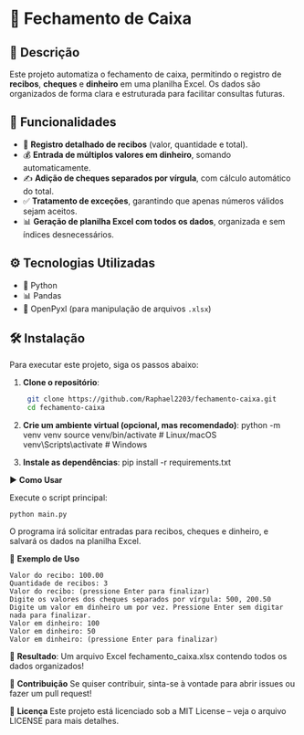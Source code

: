 # 🏦 Fechamento de Caixa

## 📌 Descrição
Este projeto automatiza o fechamento de caixa, permitindo o registro de **recibos**, **cheques** e **dinheiro** em uma planilha Excel. Os dados são organizados de forma clara e estruturada para facilitar consultas futuras.

## 🚀 Funcionalidades
- 📄 **Registro detalhado de recibos** (valor, quantidade e total).
- 💰 **Entrada de múltiplos valores em dinheiro**, somando automaticamente.
- ✍️ **Adição de cheques separados por vírgula**, com cálculo automático do total.
- ✅ **Tratamento de exceções**, garantindo que apenas números válidos sejam aceitos.
- 📊 **Geração de planilha Excel com todos os dados**, organizada e sem índices desnecessários.

## ⚙️ Tecnologias Utilizadas
- 🐍 Python
- 📊 Pandas
- 📄 OpenPyxl (para manipulação de arquivos `.xlsx`)

## 🛠️ Instalação
Para executar este projeto, siga os passos abaixo:

1. **Clone o repositório**:
   ```bash
    git clone https://github.com/Raphael2203/fechamento-caixa.git
    cd fechamento-caixa

2. **Crie um ambiente virtual (opcional, mas recomendado)**:
    python -m venv venv
    source venv/bin/activate  # Linux/macOS
    venv\Scripts\activate  # Windows

3. **Instale as dependências**:
    pip install -r requirements.txt

▶️ **Como Usar**

Execute o script principal:

    python main.py

O programa irá solicitar entradas para recibos, cheques e dinheiro, e salvará os dados na planilha Excel.

📝 **Exemplo de Uso**

    Valor do recibo: 100.00
    Quantidade de recibos: 3
    Valor do recibo: (pressione Enter para finalizar)
    Digite os valores dos cheques separados por vírgula: 500, 200.50
    Digite um valor em dinheiro um por vez. Pressione Enter sem digitar nada para finalizar.
    Valor em dinheiro: 100
    Valor em dinheiro: 50
    Valor em dinheiro: (pressione Enter para finalizar)

📂 **Resultado**: 
Um arquivo Excel fechamento_caixa.xlsx contendo todos os dados organizados!

📌 **Contribuição**
Se quiser contribuir, sinta-se à vontade para abrir issues ou fazer um pull request! 

📜 **Licença**
Este projeto está licenciado sob a MIT License – veja o arquivo LICENSE para mais detalhes.